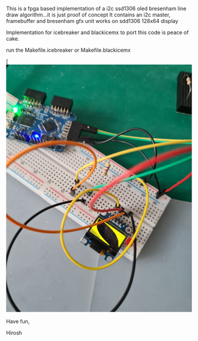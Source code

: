 This is a fpga based implementation of a i2c ssd1306 oled bresenham line
draw algorithm...it is just proof of concept
It contains an i2c master, framebuffer and bresenham gfx unit
works on sdd1306 128x64 display

Implementation for icebreaker and blackicemx to port this code is peace of cake.

run the Makefile.icebreaker or Makefile.blackicemx

[![bresenham fpga](bresenham.jpg)

Have fun,

Hirosh
